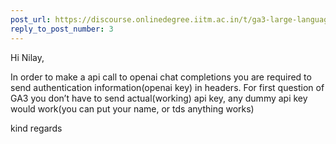 ```yaml
---
post_url: https://discourse.onlinedegree.iitm.ac.in/t/ga3-large-language-models-discussion-thread-tds-jan-2025/163247/4
reply_to_post_number: 3
---
```

Hi Nilay,

In order to make a api call to openai chat completions you are required to send authentication information(openai key) in headers. For first question of GA3 you don’t have to send actual(working) api key, any dummy api key would work(you can put your name, or tds anything works)

kind regards